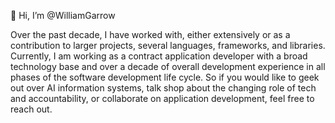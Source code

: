👋 Hi, I’m @WilliamGarrow  

Over the past decade, I have worked with, either extensively or as a contribution to larger projects, several languages, frameworks, and libraries. Currently, I am working as a contract application developer with a broad technology base and over a decade of overall development experience in all phases of the software development life cycle. So if you would like to geek out over AI information systems, talk shop about the changing role of tech and accountability, or collaborate on application development, feel free to reach out. 

<!---
WilliamGarrow/WilliamGarrow is a ✨ special ✨ repository because its `README.md` (this file) appears on your GitHub profile.
You can click the Preview link to take a look at your changes.
--->
